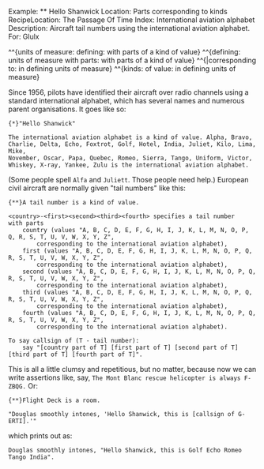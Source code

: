 Example: ** Hello Shanwick
Location: Parts corresponding to kinds
RecipeLocation: The Passage Of Time
Index: International aviation alphabet
Description: Aircraft tail numbers using the international aviation alphabet.
For: Glulx

^^{units of measure: defining: with parts of a kind of value} ^^{defining: units of measure with parts: with parts of a kind of value} ^^{|corresponding to: in defining units of measure} ^^{kinds: of value: in defining units of measure}

Since 1956, pilots have identified their aircraft over radio channels using a standard international alphabet, which has several names and numerous parent organisations. It goes like so:

	{*}"Hello Shanwick"
	
	The international aviation alphabet is a kind of value. Alpha, Bravo,
	Charlie, Delta, Echo, Foxtrot, Golf, Hotel, India, Juliet, Kilo, Lima, Mike,
	November, Oscar, Papa, Quebec, Romeo, Sierra, Tango, Uniform, Victor,
	Whiskey, X-ray, Yankee, Zulu is the international aviation alphabet.

(Some people spell `Alfa` and `Juliett`. Those people need help.) European civil aircraft are normally given "tail numbers" like this:

	{**}A tail number is a kind of value.
	
	<country>-<first><second><third><fourth> specifies a tail number
	with parts
		country (values "A, B, C, D, E, F, G, H, I, J, K, L, M, N, O, P, Q, R, S, T, U, V, W, X, Y, Z",
			corresponding to the international aviation alphabet),
		first (values "A, B, C, D, E, F, G, H, I, J, K, L, M, N, O, P, Q, R, S, T, U, V, W, X, Y, Z",
			corresponding to the international aviation alphabet),
		second (values "A, B, C, D, E, F, G, H, I, J, K, L, M, N, O, P, Q, R, S, T, U, V, W, X, Y, Z",
			corresponding to the international aviation alphabet),
		third (values "A, B, C, D, E, F, G, H, I, J, K, L, M, N, O, P, Q, R, S, T, U, V, W, X, Y, Z",
			corresponding to the international aviation alphabet),
		fourth (values "A, B, C, D, E, F, G, H, I, J, K, L, M, N, O, P, Q, R, S, T, U, V, W, X, Y, Z",
			corresponding to the international aviation alphabet).

	To say callsign of (T - tail number):
		say "[country part of T] [first part of T] [second part of T] [third part of T] [fourth part of T]".

This is all a little clumsy and repetitious, but no matter, because now we can write assertions like, say, `The Mont Blanc rescue helicopter is always F-ZBQG.` Or:

	{**}Flight Deck is a room.
	
	"Douglas smoothly intones, 'Hello Shanwick, this is [callsign of G-ERTI].'"

which prints out as:

``` transcript
Douglas smoothly intones, "Hello Shanwick, this is Golf Echo Romeo Tango India".
```
